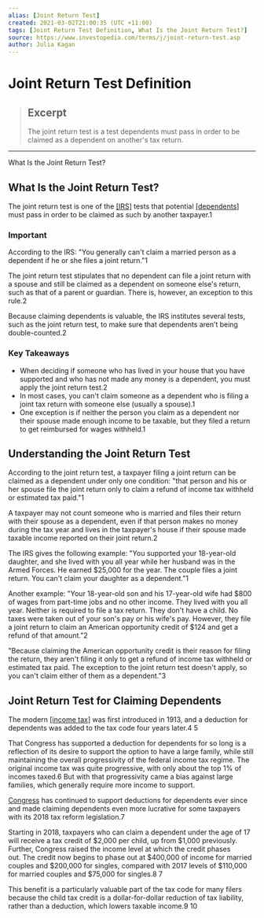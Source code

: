 ```yaml
---
alias: [Joint Return Test]
created: 2021-03-02T21:00:35 (UTC +11:00)
tags: [Joint Return Test Definition, What Is the Joint Return Test?]
source: https://www.investopedia.com/terms/j/joint-return-test.asp
author: Julia Kagan
---
```


# Joint Return Test Definition

> ## Excerpt
> The joint return test is a test dependents must pass in order to be claimed as a dependent on another's tax return.

---

What Is the Joint Return Test?
## What Is the Joint Return Test?

The joint return test is one of the [[IRS]](https://www.investopedia.com/terms/i/irs.asp) tests that potential [[dependents]](https://www.investopedia.com/terms/d/dependent.asp) must pass in order to be claimed as such by another taxpayer.1

### Important

According to the IRS: "You generally can't claim a married person as a dependent if he or she files a joint return."1

The joint return test stipulates that no dependent can file a joint return with a spouse and still be claimed as a dependent on someone else's return, such as that of a parent or guardian. There is, however, an exception to this rule.2

Because claiming dependents is valuable, the IRS institutes several tests, such as the joint return test, to make sure that dependents aren’t being double-counted.2

### Key Takeaways

-   When deciding if someone who has lived in your house that you have supported and who has not made any money is a dependent, you must apply the joint return test.2
-   In most cases, you can't claim someone as a dependent who is filing a joint tax return with someone else (usually a spouse).1
-   One exception is if neither the person you claim as a dependent nor their spouse made enough income to be taxable, but they filed a return to get reimbursed for wages withheld.1

## Understanding the Joint Return Test

According to the joint return test, a taxpayer filing a joint return can be claimed as a dependent under only one condition: "that person and his or her spouse file the joint return only to claim a refund of income tax withheld or estimated tax paid."1

A taxpayer may not count someone who is married and files their return with their spouse as a dependent, even if that person makes no money during the tax year and lives in the taxpayer's house if their spouse made taxable income reported on their joint return.2

The IRS gives the following example: "You supported your 18-year-old daughter, and she lived with you all year while her husband was in the Armed Forces. He earned $25,000 for the year. The couple files a joint return. You can't claim your daughter as a dependent."1

Another example: "Your 18-year-old son and his 17-year-old wife had $800 of wages from part-time jobs and no other income. They lived with you all year. Neither is required to file a tax return. They don't have a child. No taxes were taken out of your son's pay or his wife's pay. However, they file a joint return to claim an American opportunity credit of $124 and get a refund of that amount."2

"Because claiming the American opportunity credit is their reason for filing the return, they aren't filing it only to get a refund of income tax withheld or estimated tax paid. The exception to the joint return test doesn't apply, so you can't claim either of them as a dependent."3

## Joint Return Test for Claiming Dependents

The modern [[income tax]](https://www.investopedia.com/terms/f/federal_income_tax.asp) was first introduced in 1913, and a deduction for dependents was added to the tax code four years later.4 5

That Congress has supported a deduction for dependents for so long is a reflection of its desire to support the option to have a large family, while still maintaining the overall progressivity of the federal income tax regime. The original income tax was quite progressive, with only about the top 1% of incomes taxed.6 But with that progressivity came a bias against large families, which generally require more income to support.

[Congress](https://www.investopedia.com/terms/c/congress.asp) has continued to support deductions for dependents ever since and made claiming dependents even more lucrative for some taxpayers with its 2018 tax reform legislation.7

Starting in 2018, taxpayers who can claim a dependent under the age of 17 will receive a tax credit of $2,000 per child, up from $1,000 previously. Further, Congress raised the income level at which the credit phases out. The credit now begins to phase out at $400,000 of income for married couples and $200,000 for singles, compared with 2017 levels of $110,000 for married couples and $75,000 for singles.8 7

This benefit is a particularly valuable part of the tax code for many filers because the child tax credit is a dollar-for-dollar reduction of tax liability, rather than a deduction, which lowers taxable income.9 10
